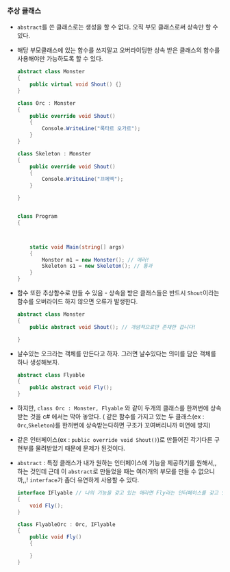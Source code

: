 ### 추상 클래스

- `abstract`를 쓴 클래스로는 생성을 할 수 없다. 오직 부모 클래스로써 상속만 할 수 있다.
- 해당 부모클래스에 있는 함수를 쓰지말고 오버라이딩한 상속 받은 클래스의 함수를 사용해야만 가능하도록 할 수 있다.


    ```csharp
    abstract class Monster
    {
        public virtual void Shout() {}
    }

    class Orc : Monster
    {
        public override void Shout()
        {
            Console.WriteLine("록타르 오가르");
        }
    }

    class Skeleton : Monster
    {
        public override void Shout()
        {
            Console.WriteLine("끄에엑");
        }

    }


    class Program
    {



        static void Main(string[] args)
        {
            Monster m1 = new Monster(); // 에러!
            Skeleton s1 = new Skeleton(); // 통과
        }
    }
    ```

- 함수 또한 추상함수로 만들 수 있음 - 상속을 받은 클래스들은 반드시 `Shout`이라는 함수를 오버라이드 하지 않으면 오류가 발생한다.

    ```csharp
    abstract class Monster
    {
        public abstract void Shout(); // 개념적으로만 존재한 겁니다!

    }
    ```


- 날수있는 오크라는 객체를 만든다고 하자. 그러면 날수있다는 의미를 담은 객체를 하나 생성해보자.

    ```csharp
    abstract class Flyable
    {
        public abstract void Fly();
    }
    ```

- 하지만, `class Orc : Monster, Flyable` 와 같이 두개의 클래스를 한꺼번에 상속 받는 것을 c# 에서는 막아 놓았다. ( 같은 함수를 가지고 있는 두 클래스(ex : `Orc`,`Skeleton`)를 한꺼번에 상속받는다하면 구조가 꼬여버리니까 미연에 방지)

- 같은 인터페이스(ex : `public override void Shout()`)로 만들어진 각기다른 구현부를 물려받았기 때문에 문제가 된것이다.

- `abstract` : 특정 클래스가 내가 원하는 인터페이스에 기능을 제공하기를 원해서,, 하는 것인데 근데 이 `abstract`로 만들었을 때는 여러개의 부모를 만들 수 없으니까,,! `interface`가 좀더 유연하게 사용할 수 있다.

    ```csharp
    interface IFlyable // 나의 기능을 갖고 있는 애라면 Fly라는 인터페이스를 갖고 있어야한다. 보통 I를 앞에 사용한다.
    {
        void Fly();
    }

    class FlyableOrc : Orc, IFlyable
    {
        public void Fly()
        {

        }
    }
    ```


